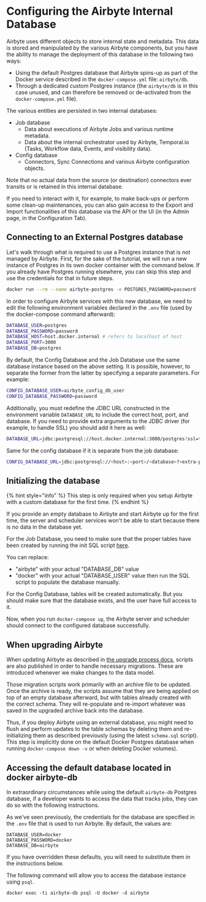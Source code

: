 # Configuring the Airbyte Internal Database

Airbyte uses different objects to store internal state and metadata. This data is stored and manipulated by the various Airbyte components, but you have the ability to manage the deployment of this database in the following two ways:
- Using the default Postgres database that Airbyte spins-up as part of the Docker service described in the `docker-compose.yml` file: `airbyte/db`.
- Through a dedicated custom Postgres instance (the `airbyte/db` is in this case unused, and can therefore be removed or de-activated from the `docker-compose.yml` file).

The various entities are persisted in two internal databases:

- Job database
  - Data about executions of Airbyte Jobs and various runtime metadata.
  - Data about the internal orchestrator used by Airbyte, Temporal.io (Tasks, Workflow data, Events, and visibility data).
- Config database
  - Connectors, Sync Connections and various Airbyte configuration objects.

Note that no actual data from the source (or destination) connectors ever transits or is retained in this internal database.

If you need to interact with it, for example, to make back-ups or perform some clean-up maintenances, you can also gain access to the Export and Import functionalities of this database via the API or the UI (in the Admin page, in the Configuration Tab).

## Connecting to an External Postgres database

Let's walk through what is required to use a Postgres instance that is not managed by Airbyte. First, for the sake of the tutorial, we will run a new instance of Postgres in its own docker container with the command below. If you already have Postgres running elsewhere, you can skip this step and use the credentials for that in future steps.
```bash
docker run --rm --name airbyte-postgres -e POSTGRES_PASSWORD=password -p 3000:5432 -d postgres
```

In order to configure Airbyte services with this new database, we need to edit the following environment variables declared in the `.env` file (used by the docker-compose command afterward):

```bash
DATABASE_USER=postgres
DATABASE_PASSWORD=password
DATABASE_HOST=host.docker.internal # refers to localhost of host
DATABASE_PORT=3000
DATABASE_DB=postgres
```

By default, the Config Database and the Job Database use the same database instance based on the above setting. It is possible, however, to separate the former from the latter by specifying a separate parameters. For example:

```bash
CONFIG_DATABASE_USER=airbyte_config_db_user
CONFIG_DATABASE_PASSWORD=password
```

Additionally, you must redefine the JDBC URL constructed in the environment variable `DATABASE_URL` to include the correct host, port, and database. If you need to provide extra arguments to the JDBC driver (for example, to handle SSL) you should add it here as well:

```bash
DATABASE_URL=jdbc:postgresql://host.docker.internal:3000/postgres?ssl=true&sslmode=require
```

Same for the config database if it is separate from the job database:

```bash
CONFIG_DATABASE_URL=jdbc:postgresql://<host>:<port>/<database>?<extra-parameters>
```

## Initializing the database

{% hint style="info" %}
This step is only required when you setup Airbyte with a custom database for the first time.
{% endhint %}

If you provide an empty database to Airbyte and start Airbyte up for the first time, the server and scheduler services won't be able to start because there is no data in the database yet.

For the Job Database, you need to make sure that the proper tables have been created by running the init SQL script [here](https://github.com/airbytehq/airbyte/blob/master/airbyte-db/src/main/resources/schema.sql).

You can replace:
- "airbyte" with your actual "DATABASE_DB" value
- "docker" with your actual "DATABASE_USER" value
then run the SQL script to populate the database manually.

For the Config Database, tables will be created automatically. But you should make sure that the database exists, and the user have full access to it.

Now, when you run `docker-compose up`, the Airbyte server and scheduler should connect to the configured database successfully.

## When upgrading Airbyte

When updating Airbyte as described in [the upgrade process docs](upgrading-airbyte.md), scripts are also published in order to handle necessary migrations. These are introduced whenever we make changes to the data model.

Those migration scripts work primarily with an archive file to be updated. Once the archive is ready, the scripts assume that they are being applied on top of an empty database afterward, but with tables already created with the correct schema. They will re-populate and re-import whatever was saved in the upgraded archive back into the database.

Thus, if you deploy Airbyte using an external database, you might need to flush and perform updates to the table schemas by deleting them and re-initializing them as described previously (using the latest `schema.sql` script). This step is implicitly done on the default Docker Postgres database when running `docker-compose down -v` or when deleting Docker volumes).

## Accessing the default database located in docker airbyte-db
In extraordinary circumstances while using the default `airbyte-db` Postgres database, if a developer wants to access the data that tracks jobs, they can do so with the following instructions.

As we've seen previously, the credentials for the database are specified in the `.env` file that is used to run Airbyte. By default, the values are:
```shell
DATABASE_USER=docker
DATABASE_PASSWORD=docker
DATABASE_DB=airbyte
```

If you have overridden these defaults, you will need to substitute them in the instructions below.

The following command will allow you to access the database instance using `psql`. 

```shell
docker exec -ti airbyte-db psql -U docker -d airbyte
```
